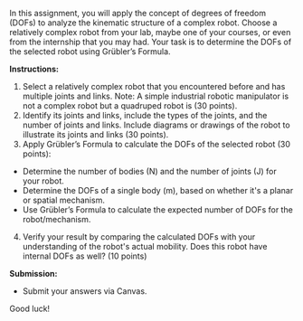 In this assignment, you will apply the concept of degrees of freedom (DOFs) to analyze the kinematic structure of a complex robot. Choose a relatively complex robot from your lab, maybe one of your courses, or even from the internship that you may had. Your task is to determine the DOFs of the selected robot using Grübler’s Formula.

**Instructions:**

1. Select a relatively complex robot that you encountered before and has multiple joints and links. Note: A simple industrial robotic manipulator is not a complex robot but a quadruped robot is (30 points). 
2. Identify its joints and links, include the types of the joints, and the number of joints and links. Include diagrams or drawings of the robot to illustrate its joints and links (30 points).
3. Apply Grübler’s Formula to calculate the DOFs of the selected robot (30 points):
- Determine the number of bodies (N) and the number of joints (J) for your robot.
- Determine the DOFs of a single body (m), based on whether it's a planar or spatial mechanism.
- Use Grübler’s Formula to calculate the expected number of DOFs for the robot/mechanism.
4. Verify your result by comparing the calculated DOFs with your understanding of the robot's actual mobility. Does this robot have internal DOFs as well? (10 points)

**Submission:**
- Submit your answers via Canvas.

Good luck!